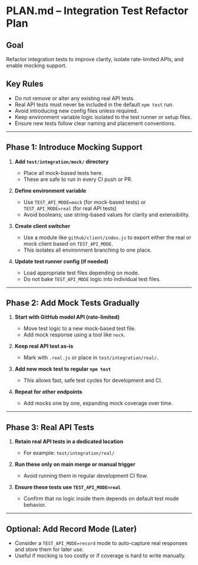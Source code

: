 # PLAN.md – Integration Test Refactor Plan

## Goal

Refactor integration tests to improve clarity, isolate rate-limited APIs, and enable mocking support.

## Key Rules

- Do not remove or alter any existing real API tests.
- Real API tests must never be included in the default `npm test` run.
- Avoid introducing new config files unless required.
- Keep environment variable logic isolated to the test runner or setup files.
- Ensure new tests follow clear naming and placement conventions.

---

## Phase 1: Introduce Mocking Support

1. **Add `test/integration/mock/` directory**
   - Place all mock-based tests here.
   - These are safe to run in every CI push or PR.

2. **Define environment variable**
   - Use `TEST_API_MODE=mock` (for mock-based tests) or `TEST_API_MODE=real` (for real API tests)
   - Avoid booleans; use string-based values for clarity and extensibility.

3. **Create client switcher**
   - Use a module like `github/client/index.js` to export either the real or mock client based on `TEST_API_MODE`.
   - This isolates all environment branching to one place.

4. **Update test runner config (if needed)**
   - Load appropriate test files depending on mode.
   - Do not bake `TEST_API_MODE` logic into individual test files.

---

## Phase 2: Add Mock Tests Gradually

1. **Start with GitHub model API (rate-limited)**
   - Move test logic to a new mock-based test file.
   - Add mock response using a tool like `nock`.

2. **Keep real API test as-is**
   - Mark with `.real.js` or place in `test/integration/real/`.

3. **Add new mock test to regular `npm test`**
   - This allows fast, safe test cycles for development and CI.

4. **Repeat for other endpoints**
   - Add mocks one by one, expanding mock coverage over time.

---

## Phase 3: Real API Tests

1. **Retain real API tests in a dedicated location**
   - For example: `test/integration/real/`

2. **Run these only on main merge or manual trigger**
   - Avoid running them in regular development CI flow.

3. **Ensure these tests use `TEST_API_MODE=real`**
   - Confirm that no logic inside them depends on default test mode behavior.

---

## Optional: Add Record Mode (Later)

- Consider a `TEST_API_MODE=record` mode to auto-capture real responses and store them for later use.
- Useful if mocking is too costly or if coverage is hard to write manually.
